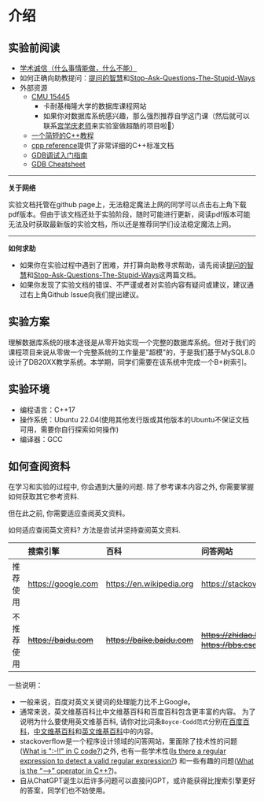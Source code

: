 # 介绍

## 实验前阅读

- [学术诚信（什么事情能做，什么不能）](http://integrity.mit.edu/)
- 如何正确向助教提问：[提问的智慧](https://github.com/ryanhanwu/How-To-Ask-Questions-The-Smart-Way/blob/master/README-zh_CN.md)和[Stop-Ask-Questions-The-Stupid-Ways](https://github.com/tangx/Stop-Ask-Questions-The-Stupid-Ways/blob/master/README.md)
- 外部资源
    - [CMU 15445](https://15445.courses.cs.cmu.edu/spring2023/)
        - 卡耐基梅隆大学的数据库课程网站
        - 如果你对数据库系统感兴趣，那么强烈推荐自学这门课（然后就可以联系[宫学庆老师](mailto:xqgong@sei.ecnu)来实验室做超酷的项目啦🤩）
    - [一个简短的C++教程](https://www.thegeekstuff.com/2016/02/c-plus-plus-11/)
    - [cpp reference](https://en.cppreference.com/w/)提供了非常详细的C++标准文档
    - [GDB调试入门指南](https://zhuanlan.zhihu.com/p/74897601)
    - [GDB Cheatsheet](https://darkdust.net/files/GDB%20Cheat%20Sheet.pdf)

---
**关于网络**

实验文档托管在github page上，无法稳定魔法上网的同学可以点击右上角下载pdf版本。但由于该文档还处于实验阶段，随时可能进行更新，阅读pdf版本可能无法及时获取最新版的实验文档，所以还是推荐同学们设法稳定魔法上网。

--- 

**如何求助**

- 如果你在实验过程中遇到了困难，并打算向助教寻求帮助，请先阅读[提问的智慧](https://github.com/ryanhanwu/How-To-Ask-Questions-The-Smart-Way/blob/master/README-zh_CN.md)和[Stop-Ask-Questions-The-Stupid-Ways](https://github.com/tangx/Stop-Ask-Questions-The-Stupid-Ways/blob/master/README.md)这两篇文档。
- 如果你发现了实验文档的错误、不严谨或者对实验内容有疑问或建议，建议通过右上角Github Issue向我们提出建议。

## 实验方案

理解数据库系统的根本途径是从零开始实现一个完整的数据库系统。但对于我们的课程项目来说从零做一个完整系统的工作量是"超模"的，于是我们基于MySQL8.0设计了DB20XX教学系统。本学期，同学们需要在该系统中完成一个B+树索引。

## 实验环境

- 编程语言：C++17
- 操作系统：Ubuntu 22.04(使用其他发行版或其他版本的Ubuntu不保证文档可用，需要你自行探索如何操作)
- 编译器：GCC

## 如何查阅资料

在学习和实验的过程中, 你会遇到大量的问题. 除了参考课本内容之外, 你需要掌握如何获取其它参考资料.

但在此之前, 你需要适应查阅英文资料。

如何适应查阅英文资料? 方法是尝试并坚持查阅英文资料.

|   | 搜索引擎 | 百科 | 问答网站 |
|:--|:---------|:-----|:---------|
|推荐使用| <https://google.com> | <https://en.wikipedia.org> | <https://stackoverflow.com>         |
|不推荐使用| ~~<https://baidu.com>~~| ~~<https://baike.baidu.com>~~|~~<https://zhidao.baidu.com>~~</br>~~<https://bbs.csdb.net>~~|

一些说明：
- 一般来说，百度对英文关键词的处理能力比不上Google。
- 通常来说，英文维基百科比中文维基百科和百度百科包含更丰富的内容。 为了说明为什么要使用英文维基百科, 请你对比词条`Boyce-Codd范式`分别在[百度百科](https://baike.baidu.com/item/bcnf?fromModule=lemma_search-box)，[中文维基百科](https://zh.wikipedia.org/wiki/BC%E6%AD%A3%E8%A6%8F%E5%BD%A2%E5%BC%8F)和[英文维基百科](https://en.wikipedia.org/wiki/Boyce%E2%80%93Codd_normal_form)中的内容。
- stackoverflow是一个程序设计领域的问答网站，里面除了技术性的问题([What is ":-!!" in C code?](https://stackoverflow.com/questions/9229601/what-is-in-c/9229793#9229793))之外, 也有一些学术性([Is there a regular expression to detect a valid regular expression?](https://stackoverflow.com/questions/172303/is-there-a-regular-expression-to-detect-a-valid-regular-expression)) 和一些有趣的问题([What is the “-->” operator in C++?](https://stackoverflow.com/questions/1642028/what-is-the-operator-in-c-c))。
- 自从ChatGPT诞生以后许多问题可以直接问GPT，或许能获得比搜索引擎更好的答案，同学们也不妨使用。

[^nju-pa-intro]: 本章节选并改编自[南京大学计算机系统基础课程实验课程文档](https://nju-projectn.github.io/ics-pa-gitbook/ics2022/#%E5%AE%9E%E9%AA%8C%E5%89%8D%E9%98%85%E8%AF%BB)
